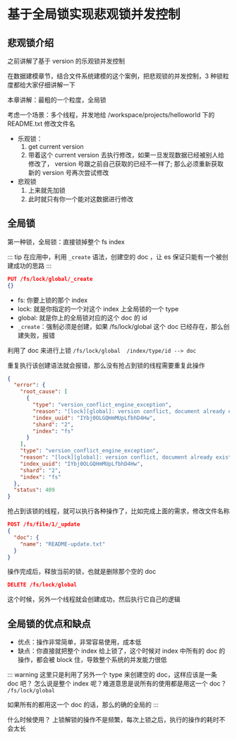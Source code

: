 # 基于全局锁实现悲观锁并发控制

## 悲观锁介绍
之前讲解了基于 version 的乐观锁并发控制

在数据建模章节，结合文件系统建模的这个案例，把悲观锁的并发控制，3 种锁粒度都给大家仔细讲解一下

本章讲解：最粗的一个粒度，全局锁

考虑一个场景：多个线程，并发地给 /workspace/projects/helloworld 下的 README.txt 修改文件名

- 乐观锁：
  1. get current version
  2. 带着这个 current version 去执行修改，如果一旦发现数据已经被别人给修改了，
  version 号跟之前自己获取的已经不一样了; 那么必须重新获取新的 version 号再次尝试修改
- 悲观锁
  1. 上来就先加锁
  2. 此时就只有你一个能对这数据进行修改

## 全局锁
第一种锁，全局锁：直接锁掉整个 fs index

::: tip
在应用中，利用 `_create` 语法，创建空的 doc ，让 es 保证只能有一个被创建成功的思路
:::

```json
PUT /fs/lock/global/_create
{}
```
- fs: 你要上锁的那个 index
- lock: 就是你指定的一个对这个 index 上全局锁的一个 type
- global: 就是你上的全局锁对应的这个 doc 的 id
- `_create`：强制必须是创建，如果 /fs/lock/global 这个 doc 已经存在，那么创建失败，报错

利用了 doc 来进行上锁 `/fs/lock/global  /index/type/id --> doc`

重复执行该创建语法就会报错，那么没有抢占到锁的线程需要重复此操作

```json
{
  "error": {
    "root_cause": [
      {
        "type": "version_conflict_engine_exception",
        "reason": "[lock][global]: version conflict, document already exists (current version [1])",
        "index_uuid": "IYbj0OLGQHmMUpLfbhD4Hw",
        "shard": "2",
        "index": "fs"
      }
    ],
    "type": "version_conflict_engine_exception",
    "reason": "[lock][global]: version conflict, document already exists (current version [1])",
    "index_uuid": "IYbj0OLGQHmMUpLfbhD4Hw",
    "shard": "2",
    "index": "fs"
  },
  "status": 409
}
```

抢占到该锁的线程，就可以执行各种操作了，比如完成上面的需求，修改文件名称

```json
POST /fs/file/1/_update
{
  "doc": {
    "name": "README-update.txt"
  }
}
```

操作完成后，释放当前的锁，也就是删除那个空的 doc

```json
DELETE /fs/lock/global
```

这个时候，另外一个线程就会创建成功，然后执行它自己的逻辑

## 全局锁的优点和缺点

- 优点：操作非常简单，非常容易使用，成本低
- 缺点：你直接就把整个 index 给上锁了，这个时候对 index 中所有的 doc 的操作，都会被 block 住，导致整个系统的并发能力很低

::: warning
这里只是利用了另外一个 type 来创建空的 doc，这样应该是一条 doc 吧？
怎么说是整个 index 呢？难道意思是说所有的使用都是用这一个 doc？ `/fs/lock/global`

如果所有的都用这一个 doc 的话，那么的确的全局的
:::

什么时候使用？
上锁解锁的操作不是频繁，每次上锁之后，执行的操作的耗时不会太长
